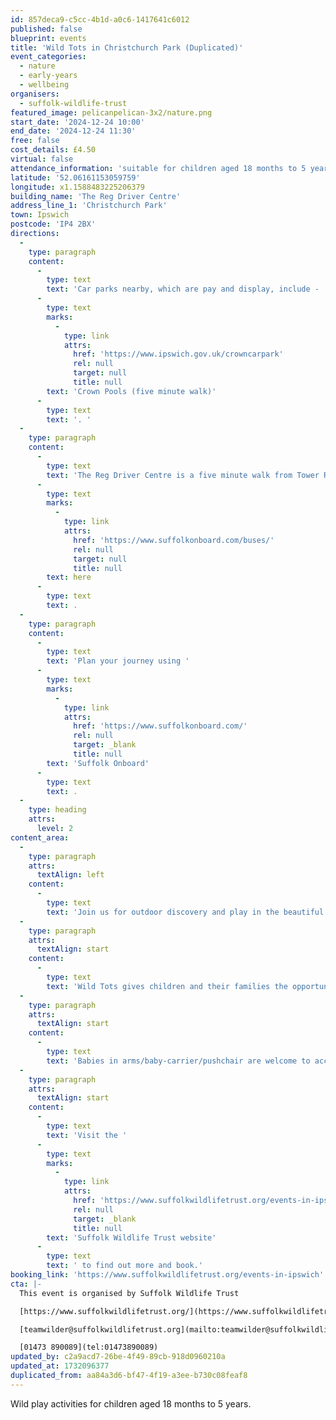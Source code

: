 ```yaml
---
id: 857deca9-c5cc-4b1d-a0c6-1417641c6012
published: false
blueprint: events
title: 'Wild Tots in Christchurch Park (Duplicated)'
event_categories:
  - nature
  - early-years
  - wellbeing
organisers:
  - suffolk-wildlife-trust
featured_image: pelicanpelican-3x2/nature.png
start_date: '2024-12-24 10:00'
end_date: '2024-12-24 11:30'
free: false
cost_details: £4.50
virtual: false
attendance_information: 'suitable for children aged 18 months to 5 years'
latitude: '52.06161153059759'
longitude: x1.1588483225206379
building_name: 'The Reg Driver Centre'
address_line_1: 'Christchurch Park'
town: Ipswich
postcode: 'IP4 2BX'
directions:
  -
    type: paragraph
    content:
      -
        type: text
        text: 'Car parks nearby, which are pay and display, include - '
      -
        type: text
        marks:
          -
            type: link
            attrs:
              href: 'https://www.ipswich.gov.uk/crowncarpark'
              rel: null
              target: null
              title: null
        text: 'Crown Pools (five minute walk)'
      -
        type: text
        text: '. '
  -
    type: paragraph
    content:
      -
        type: text
        text: 'The Reg Driver Centre is a five minute walk from Tower Ramparts bus station in the town centre - see the latest bus timetables '
      -
        type: text
        marks:
          -
            type: link
            attrs:
              href: 'https://www.suffolkonboard.com/buses/'
              rel: null
              target: null
              title: null
        text: here
      -
        type: text
        text: .
  -
    type: paragraph
    content:
      -
        type: text
        text: 'Plan your journey using '
      -
        type: text
        marks:
          -
            type: link
            attrs:
              href: 'https://www.suffolkonboard.com/'
              rel: null
              target: _blank
              title: null
        text: 'Suffolk Onboard'
      -
        type: text
        text: .
  -
    type: heading
    attrs:
      level: 2
content_area:
  -
    type: paragraph
    attrs:
      textAlign: left
    content:
      -
        type: text
        text: 'Join us for outdoor discovery and play in the beautiful and historic Holywells Park.'
  -
    type: paragraph
    attrs:
      textAlign: start
    content:
      -
        type: text
        text: 'Wild Tots gives children and their families the opportunity to learn and play together outdoors. Guided and child-led hands-on experiences help build confidence, encourage creativity, improve communication and language, develop fine and gross motor skills and, importantly, create shared memories for children and adults.'
  -
    type: paragraph
    attrs:
      textAlign: start
    content:
      -
        type: text
        text: 'Babies in arms/baby-carrier/pushchair are welcome to accompany an older sibling to the session.'
  -
    type: paragraph
    attrs:
      textAlign: start
    content:
      -
        type: text
        text: 'Visit the '
      -
        type: text
        marks:
          -
            type: link
            attrs:
              href: 'https://www.suffolkwildlifetrust.org/events-in-ipswich'
              rel: null
              target: _blank
              title: null
        text: 'Suffolk Wildlife Trust website'
      -
        type: text
        text: ' to find out more and book.'
booking_link: 'https://www.suffolkwildlifetrust.org/events-in-ipswich'
cta: |-
  This event is organised by Suffolk Wildlife Trust

  [https://www.suffolkwildlifetrust.org/](https://www.suffolkwildlifetrust.org/)

  [teamwilder@suffolkwildlifetrust.org](mailto:teamwilder@suffolkwildlifetrust.org)

  [01473 890089](tel:01473890089)
updated_by: c2a9acd7-26be-4f49-89cb-918d0960210a
updated_at: 1732096377
duplicated_from: aa84a3d6-bf47-4f19-a3ee-b730c08feaf8
---
```

Wild play activities for children aged 18 months to 5 years.